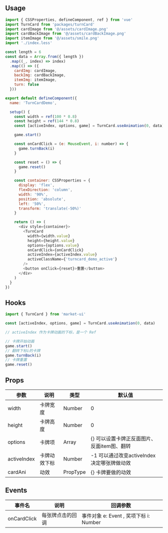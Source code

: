 ## Usage

```javascript
import { CSSProperties, defineComponent, ref } from 'vue'
import TurnCard from 'packages/turnCard'
import cardImage from '@/assets/cardImage.png'
import cardBackImage from '@/assets/cardBackImage.png'
import itemImage from '@/assets/smile.png'
import './index.less'

const length = 6
const data = Array.from({ length })
  .map((_, index) => index)
  .map(() => ({
    cardImg: cardImage,
    backImg: cardBackImage,
    itemImg: itemImage,
    turn: false
  }))

export default defineComponent({
  name: 'TurnCardDemo',

  setup() {
    const width = ref(100 * 0.8)
    const height = ref(144 * 0.8)
    const [activeIndex, options, game] = TurnCard.useAnimation(0, data)

    game.start()

    const onCardClick = (e: MouseEvent, i: number) => {
      game.turnBack(i)
    }

    const reset = () => {
      game.reset()
    }

    const container: CSSProperties = {
      display: 'flex',
      flexDirection: 'column',
      width: '90%',
      position: 'absolute',
      left: '50%',
      transform: 'translate(-50%)'
    }

    return () => (
      <div style={container}>
        <TurnCard
          width={width.value}
          height={height.value}
          options={options.value}
          onCardClick={onCardClick}
          activeIndex={activeIndex.value}
          activeClassName={'turncard_demo_active'}
        />
        <button onClick={reset}>重置</button>
      </div>
    )
  }
})
```

## Hooks

```javascript
import { TurnCard } from 'market-ui'

const [activeIndex, options, game] = TurnCard.useAnimation(0, data)

// activeIndex 作为卡牌动画的下标，是一个 Ref

// 卡牌开始动画
game.start()
// 翻转下标i的卡牌
game.turnBack(i)
// 卡牌重置
game.reset()
```

## Props

|  参数   | 说明  |  类型   | 默认值 |
|  ----  | ----  |  ----  | ----  |
| width  | 卡牌宽度 | Number  | 0 |
| height  | 卡牌高度 | Number  | 0 |
| options  | 卡牌项 | Array<CardOption>  | {} 可以设置卡牌正反面图片、反面item图、翻转 |
| activeIndex  | 卡牌动效下标 | Number  | -1 可以通过改变activeIndex决定哪张牌做动效 |
| cardAni  | 动效 | PropType<CSSProperties>  | {} 卡牌要做的动效 |

## Events

|  事件名   | 说明  |  回调参数  | 
|  ----  | ----  |  ----  |
| onCardClick  | 每张牌点击的回调 | 事件对象 e: Event , 奖项下标 i: Number |
